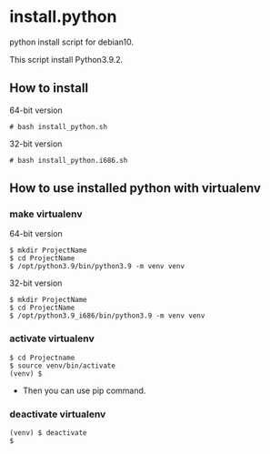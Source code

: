 install.python
==============

python install script for debian10.

This script install Python3.9.2.


How to install
--------------

 64-bit version

	# bash install_python.sh

 32-bit version

	# bash install_python.i686.sh


How to use installed python with virtualenv
-------------------------------------------

### make virtualenv

 64-bit version

	$ mkdir ProjectName
	$ cd ProjectName
	$ /opt/python3.9/bin/python3.9 -m venv venv

 32-bit version

	$ mkdir ProjectName
	$ cd ProjectName
	$ /opt/python3.9_i686/bin/python3.9 -m venv venv

### activate virtualenv

	$ cd Projectname
	$ source venv/bin/activate
	(venv) $

- Then you can use pip command.

### deactivate virtualenv

	(venv) $ deactivate
	$
